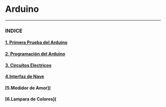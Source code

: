 # Arduino

---

### INDICE

#### [1. Primera Prueba del Arduino](https://github.com/Baultek/Arduino/blob/main/1.Prueba%20Arduino.md#1-prueba-del-arduino)

#### [2. Programación del Arduino](https://github.com/Baultek/Arduino/blob/main/1.Prueba%20Programaci%C3%B3n.md#programacion-arduino)

#### [3. Circuitos Electricos](https://github.com/Baultek/Arduino/blob/main/Circuitos%20Electricos.md#circuitos-electricos)

#### [4.Interfaz de Nave](https://github.com/Baultek/Arduino/blob/main/Interfaz%20de%20Nave.md#interfaz-de-nave)

#### [5.Medidor de Amor](

#### [6.Lampara de Colores](
